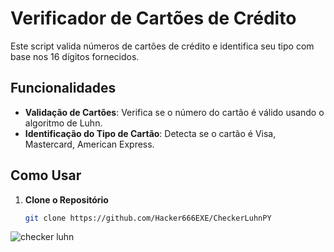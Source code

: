 # Verificador de Cartões de Crédito

Este script valida números de cartões de crédito e identifica seu tipo com base nos 16 dígitos fornecidos.

## Funcionalidades

- **Validação de Cartões**: Verifica se o número do cartão é válido usando o algoritmo de Luhn.
- **Identificação do Tipo de Cartão**: Detecta se o cartão é Visa, Mastercard, American Express.

## Como Usar

1. **Clone o Repositório**

   ```bash
   git clone https://github.com/Hacker666EXE/CheckerLuhnPY
   
 ![checker luhn](luhn.png)